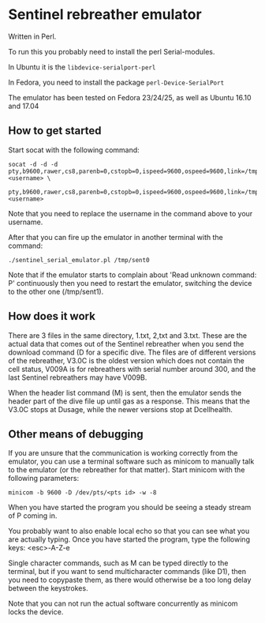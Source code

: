 # Sentinel rebreather emulator

Written in Perl.

To run this you probably need to install the perl Serial-modules.

In Ubuntu it is the `libdevice-serialport-perl`

In Fedora, you need to install the package `perl-Device-SerialPort`

The emulator has been tested on Fedora 23/24/25, as well as Ubuntu 16.10 and 17.04

## How to get started

Start socat with the following command:

```
socat -d -d -d pty,b9600,rawer,cs8,parenb=0,cstopb=0,ispeed=9600,ospeed=9600,link=/tmp/sent0,user=<username> \
               pty,b9600,rawer,cs8,parenb=0,cstopb=0,ispeed=9600,ospeed=9600,link=/tmp/sent1,user=<username>
```

Note that you need to replace the username in the command above to your username.

After that you can fire up the emulator in another terminal with the command:

```
./sentinel_serial_emulator.pl /tmp/sent0
```

Note that if the emulator starts to complain about 'Read unknown command: P' continuously then you need to restart the emulator, switching the device to the other one (/tmp/sent1).

## How does it work

There are 3 files in the same directory, 1.txt, 2,txt and 3.txt. These are the actual data that comes out of the Sentinel rebreather when you send the download command (D<int> for a specific dive. The files are of different versions of the rebreather, V3.0C is the oldest version which does not contain the cell status, V009A is for rebreathers with serial number around 300, and the last Sentinel rebreathers may have V009B.

When the header list command (M) is sent, then the emulator sends the header part of the dive file up until gas as a response. This means that the V3.0C stops at Dusage, while the newer versions stop at Dcellhealth.

## Other means of debugging

If you are unsure that the communication is working correctly from the emulator, you can use a terminal software such as minicom to manually talk to the emulator (or the rebreather for that matter). Start minicom with the following parameters:


```
minicom -b 9600 -D /dev/pts/<pts id> -w -8
```

When you have started the program you should be seeing a steady stream of P coming in.

You probably want to also enable local echo so that you can see what you are actually typing. Once you have started the program, type the following keys: &lt;esc&gt;-A-Z-e

Single character commands, such as M can be typed directly to the terminal, but if you want to send multicharacter commands (like D1), then you need to copypaste them, as there would otherwise be a too long delay between the keystrokes. 

Note that you can not run the actual software concurrently as minicom locks the device.